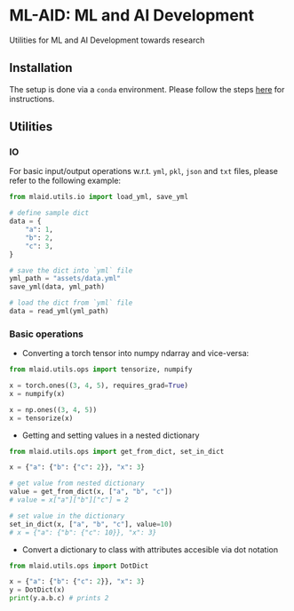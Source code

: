 # ML-AID: ML and AI Development
Utilities for ML and AI Development towards research

## Installation

The setup is done via a `conda` environment. Please follow the steps [here](setup/readme.md) for instructions.

## Utilities

### IO

For basic input/output operations w.r.t. `yml`, `pkl`, `json` and `txt` files, please refer to the following example:

```python
from mlaid.utils.io import load_yml, save_yml

# define sample dict
data = {
    "a": 1,
    "b": 2,
    "c": 3,
}

# save the dict into `yml` file
yml_path = "assets/data.yml"
save_yml(data, yml_path)

# load the dict from `yml` file
data = read_yml(yml_path)
```

### Basic operations

* Converting a torch tensor into numpy ndarray and vice-versa:
```python
from mlaid.utils.ops import tensorize, numpify

x = torch.ones((3, 4, 5), requires_grad=True)
x = numpify(x)

x = np.ones((3, 4, 5))
x = tensorize(x)
```

* Getting and setting values in a nested dictionary
```python
from mlaid.utils.ops import get_from_dict, set_in_dict

x = {"a": {"b": {"c": 2}}, "x": 3}

# get value from nested dictionary
value = get_from_dict(x, ["a", "b", "c"])
# value = x["a"]["b"]["c"] = 2

# set value in the dictionary
set_in_dict(x, ["a", "b", "c"], value=10)
# x = {"a": {"b": {"c": 10}}, "x": 3}
```

* Convert a dictionary to class with attributes accesible via dot notation

```python
from mlaid.utils.ops import DotDict

x = {"a": {"b": {"c": 2}}, "x": 3}
y = DotDict(x)
print(y.a.b.c) # prints 2
```